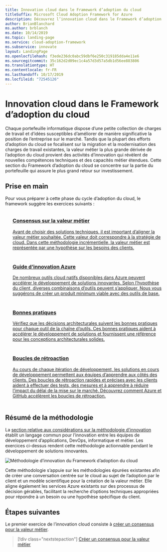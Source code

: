 ```yaml
---
title: Innovation cloud dans le Framework d’adoption du cloud
titleSuffix: Microsoft Cloud Adoption Framework for Azure
description: Découvrez l’innovation cloud dans le Framework d’adoption du cloud.
author: BrianBlanchard
ms.author: brblanch
ms.date: 10/14/2019
ms.topic: landing-page
ms.service: cloud-adoption-framework
ms.subservice: innovate
layout: LandingPage
ms.openlocfilehash: f3ede236dc0abc59dbf6e250c319185dda4e11e6
ms.sourcegitcommit: 35c162d2d09ec1c4a57d3d57a5db1d56ee883806
ms.translationtype: HT
ms.contentlocale: fr-FR
ms.lasthandoff: 10/17/2019
ms.locfileid: "72545126"
---
```

# <a name="cloud-innovation-in-the-cloud-adoption-framework"></a>Innovation cloud dans le Framework d’adoption du cloud

Chaque portefeuille informatique dispose d’une petite collection de charges de travail et d’idées susceptibles d’améliorer de manière significative la position de l’entreprise sur le marché. Tandis que la plupart des efforts d’adoption du cloud se focalisent sur la migration et la modernisation des charges de travail existantes, la valeur métier la plus grande dérivée de l’adoption du cloud provient des activités d’innovation qui révèlent de nouvelles compétences techniques et des capacités métier étendues. Cette section du Framework d’adoption du cloud se concentre sur la partie du portefeuille qui assure le plus grand retour sur investissement.

## <a name="getting-started"></a>Prise en main

Pour vous préparer à cette phase du cycle d’adoption du cloud, le framework suggère les exercices suivants :

<!-- markdownlint-disable MD033 -->

<ul class="panelContent cardsF">
    <li style="display: flex; flex-direction: column;">
        <a href="./business-value.md">
            <div class="cardSize">
                <div class="cardPadding" style="padding-bottom:10px;">
                    <div class="card" style="padding-bottom:10px;">
                        <div class="cardImageOuter">
                            <div class="cardImage">
                                <img alt="" src="../_images/icons/1.png" data-linktype="external">
                            </div>
                        </div>
                        <div class="cardText" style="padding-left:0px;">
                            <h3>Consensus sur la valeur métier</h3>
Avant de choisir des solutions techniques, il est important d’aligner la valeur métier souhaitée. Cette valeur doit correspondre à la stratégie de cloud. Dans cette méthodologie incrémentielle, la valeur métier est représentée par une hypothèse sur les besoins des clients.
                        </div>
                    </div>
                </div>
            </div>
        </a>
    </li>
    <li style="display: flex; flex-direction: column;">
        <a href="./innovation-guide/index.md">
            <div class="cardSize">
                <div class="cardPadding" style="padding-bottom:10px;">
                    <div class="card" style="padding-bottom:10px;">
                        <div class="cardImageOuter">
                            <div class="cardImage">
                                <img alt="" src="../_images/icons/2.png" data-linktype="external">
                            </div>
                        </div>
                        <div class="cardText" style="padding-left:0px;">
                            <h3>Guide d’innovation Azure</h3>
De nombreux outils cloud natifs disponibles dans Azure peuvent accélérer le développement de solutions innovantes. Selon l’hypothèse du client, diverses combinaisons d’outils peuvent s’appliquer. Nous vous suggérons de créer un produit minimum viable avec des outils de base.
                        </div>
                    </div>
                </div>
            </div>
        </a>
    </li>
    <li style="display: flex; flex-direction: column;">
        <a href="./best-practices/index.md">
            <div class="cardSize">
                <div class="cardPadding" style="padding-bottom:10px;">
                    <div class="card" style="padding-bottom:10px;">
                        <div class="cardImageOuter">
                            <div class="cardImage">
                                <img alt="" src="../_images/icons/3.png" data-linktype="external">
                            </div>
                        </div>
                        <div class="cardText" style="padding-left:0px;">
                            <h3>Bonnes pratiques</h3>
Vérifiez que les décisions architecturales suivent les bonnes pratiques pour chaque outil de la chaîne d’outils. Ces bonnes pratiques aident à accélérer le développement de solutions et fournissent une référence pour les conceptions architecturales solides.
                        </div>
                    </div>
                </div>
            </div>
        </a>
    </li>
    <li style="display: flex; flex-direction: column;">
        <a href="./considerations/adoption.md">
            <div class="cardSize">
                <div class="cardPadding" style="padding-bottom:10px;">
                    <div class="card" style="padding-bottom:10px;">
                        <div class="cardImageOuter">
                            <div class="cardImage">
                                <img alt="" src="../_images/icons/4.png" data-linktype="external">
                            </div>
                        </div>
                        <div class="cardText" style="padding-left:0px;">
                            <h3>Boucles de rétroaction</h3>
Au cours de chaque itération de développement, les solutions en cours de développement permettent aux équipes d’apprendre aux côtés des clients. Des boucles de rétroaction rapides et précises avec les clients aident à effectuer des tests, des mesures et à apprendre à réduire l’impact du délai de la mise sur le marché. Découvrez comment Azure et GitHub accélèrent les boucles de rétroaction.
                        </div>
                    </div>
                </div>
            </div>
        </a>
    </li>
</ul>
<!-- markdownlint-enable MD033 -->

## <a name="methodology-summary"></a>Résumé de la méthodologie

La [section relative aux considérations sur la méthodologie d’innovation](./considerations/index.md) établit un langage commun pour l’innovation entre les équipes de développement d’applications, DevOps, informatique et métier. Les exercices ci-dessus rendent cette méthodologie actionnable pendant le développement de solutions innovantes.

![Méthodologie d’innovation du Framework d’adoption du cloud](../_images/innovate/innovate-methodology.png)

Cette méthodologie s’appuie sur les méthodologies épurées existantes afin de créer une conversation centrée sur le cloud au sujet de l’adoption par le client et un modèle scientifique pour la création de la valeur métier. Elle aligne également les services Azure existants sur des processus de décision gérables, facilitant la recherche d’options techniques appropriées pour répondre à un besoin ou une hypothèse spécifique du client.

## <a name="next-steps"></a>Étapes suivantes

Le premier exercice de l’innovation cloud consiste à [créer un consensus pour la valeur métier](./business-value.md).

> [!div class="nextstepaction"]
> [Créer un consensus pour la valeur métier](./business-value.md)
